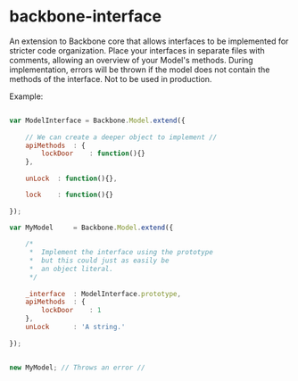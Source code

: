 backbone-interface
==================

An extension to Backbone core that allows interfaces to be implemented for stricter code organization.
Place your interfaces in separate files with comments, allowing an overview of your Model's methods. 
During implementation, errors will be thrown if the model does not contain the methods of the interface.
Not to be used in production.

Example:

```javascript

var ModelInterface = Backbone.Model.extend({
	
	// We can create a deeper object to implement // 
	apiMethods	: {
		lockDoor	: function(){}
	},
	
	unLock	: function(){},

	lock	: function(){}
	
});

var MyModel		= Backbone.Model.extend({
	
	/*
	 *	Implement the interface using the prototype
	 *	but this could just as easily be 
	 *	an object literal.
	 */
	
	_interface	: ModelInterface.prototype,
	apiMethods	: {
		lockDoor	: 1
	},
	unLock		: 'A string.'
	
});


new MyModel; // Throws an error //


```